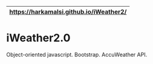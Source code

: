 https://harkamalsi.github.io/iWeather2/ |
---------------------------------------|

# iWeather2.0
Object-oriented javascript. Bootstrap. AccuWeather API.
